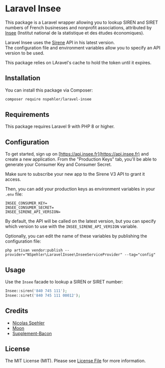 # Laravel Insee

This package is a Laravel wrapper allowing you to lookup SIREN and SIRET numbers of French businesses and nonprofit associations, attributed by [Insee](https://insee.fr/en/accueil) (Institut national de la statistique et des études économiques).

Laravel Insee uses the [Sirene](https://api.insee.fr/catalogue/) API in his latest version.  
The configuration file and environment variables allow you to specify an API version to be used.

This package relies on LAravel's cache to hold the token until it expires.

## Installation

You can install this package via Composer:

``` bash
composer require nspehler/laravel-insee
```
## Requirements

This package requires Laravel 9 with PHP 8 or higher.


## Configuration

To get started, sign up on [https://api.insee.fr](https://api.insee.fr) and create a new application. From the "Production Keys" tab, you'll be able to generate your Consumer Key and Consumer Secret.

Make sure to subscribe your new app to the Sirene V3 API to grant it access.

Then, you can add your production keys as environment variables in your `.env` file:
```
INSEE_CONSUMER_KEY=
INSEE_CONSUMER_SECRET=
INSEE_SIRENE_API_VERSION=
```
By default, the API will be called on the latest version, but you can specify which version to use with the `INSEE_SIRENE_API_VERSION` variable.

Optionally, you can edit the name of these variables by publishing the configuration file:
```
php artisan vendor:publish --provider="NSpehler\LaravelInsee\InseeServiceProvider" --tag="config"
```

## Usage

Use the `Insee` facade to lookup a SIREN or SIRET number:

``` php
Insee::siren('840 745 111');
Insee::siret('840 745 111 00012');
```

## Credits

- [Nicolas Spehler](https://nspehler.com)
- [Moon](https://moon.xyz)
- [Supplement-Bacon](https://github.com/Supplement-Bacon)

## License
The MIT License (MIT). Please see [License File](LICENSE) for more information.

